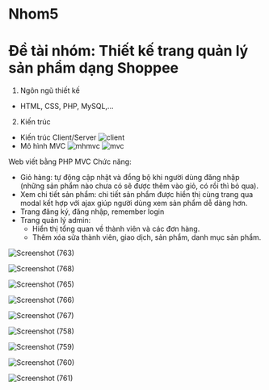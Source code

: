 # Nhom5
# Đề tài nhóm: Thiết kế trang quản lý sản phẩm dạng Shoppee

1. Ngôn ngũ thiết kế
 - HTML, CSS, PHP, MySQL,...
2. Kiến trúc
 * Kiến trúc Client/Server
 ![client](https://user-images.githubusercontent.com/91788373/143888978-50396ac7-e908-4028-b533-912acc8cb50b.png)
 * Mô hình MVC
 ![mhmvc](https://user-images.githubusercontent.com/91788373/143889083-8c1024b8-a1cb-4d01-934b-9446f57bc295.png)
 ![mvc](https://user-images.githubusercontent.com/91788373/143889177-d1d43bac-df2b-4f83-bde4-32dfb85ef990.png)
 
 Web viết bằng PHP MVC
 Chức năng:
- Giỏ hàng: tự động cập nhật và đồng bộ khi người dùng đăng nhập (những sản phẩm nào chưa có sẽ được thêm vào giỏ, có rồi thì bỏ qua).
- Xem chi tiết sản phẩm: chi tiết sản phẩm được hiển thị cùng trang qua modal kết hợp với ajax giúp người dùng xem sản phẩm dễ dàng hơn.
- Trang đăng ký, đăng nhập, remember login
- Trang quản lý admin:
	+ Hiển thị tổng quan về thành viên và các đơn hàng.
	+ Thêm xóa sửa thành viên, giao dịch, sản phẩm, danh mục sản phẩm.

![Screenshot (763)](https://user-images.githubusercontent.com/91788373/143890722-d2ea10f0-75be-409e-8375-6d6a76237d18.png)

![Screenshot (768)](https://user-images.githubusercontent.com/91788373/143890866-93b5f466-f820-4c96-83ae-0a5795421d80.png)

![Screenshot (765)](https://user-images.githubusercontent.com/91788373/143890948-91138b30-6da7-401e-884f-486e752e0f63.png)

![Screenshot (766)](https://user-images.githubusercontent.com/91788373/143891024-65c1689b-016e-4b61-a1ad-140710493b61.png)

![Screenshot (767)](https://user-images.githubusercontent.com/91788373/143891098-27a35b9e-0e68-449c-bb5f-69bc8309ce60.png)

![Screenshot (758)](https://user-images.githubusercontent.com/91788373/143890325-4d7e3d04-cdc1-41a5-822b-a4286e95dcd8.png)

 ![Screenshot (759)](https://user-images.githubusercontent.com/91788373/143890423-84923b2a-94ca-4b02-9545-324b3d0ac6d5.png)
 
 ![Screenshot (760)](https://user-images.githubusercontent.com/91788373/143890513-318ffb23-b34c-45ff-804f-7467c1e5a362.png)
 
 ![Screenshot (761)](https://user-images.githubusercontent.com/91788373/143890620-a5fcc143-3736-4f6b-ba5f-397dbd368e73.png)
 


